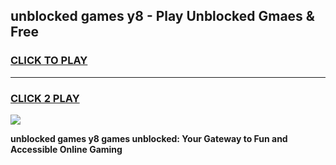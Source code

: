 
## unblocked games y8 - Play Unblocked Gmaes & Free
<h3>
<a href="https://premium.freeplayer.one?title=unblocked_games_y8&ref=19F">CLICK TO PLAY</a></h3>
<hr>

<h3>
<a href="https://premium.freeplayer.one?title=unblocked_games_y8&ref=19F">CLICK 2 PLAY</a>
  
</h3>

<a href="https://premium.freeplayer.one?title=unblocked_games_y8&ref=19F/"><img src="https://clearcache.store/games.png"></a>


**unblocked games y8 games unblocked: Your Gateway to Fun and Accessible Online Gaming**
